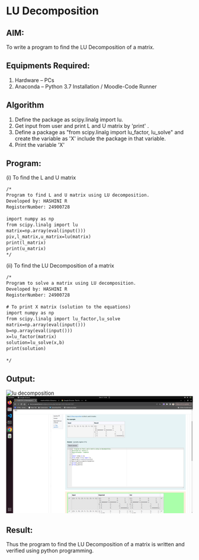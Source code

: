 # LU Decomposition 

## AIM:
To write a program to find the LU Decomposition of a matrix.

## Equipments Required:
1. Hardware – PCs
2. Anaconda – Python 3.7 Installation / Moodle-Code Runner

## Algorithm
1. Define the package as scipy.linalg import lu.
2. Get input from user and print L and U matrix by 'print' .
3. Define a package as "from scipy.linalg import lu_factor, lu_solve" and create the variable as 'X' include the package in that variable.
4. Print the variable 'X'


## Program:
(i) To find the L and U matrix
```
/*
Program to find L and U matrix using LU decomposition.
Developed by: HASHINI R
RegisterNumber: 24900728

import numpy as np
from scipy.linalg import lu
matrix=np.array(eval(input()))
piv,l_matrix,u_matrix=lu(matrix)
print(l_matrix)
print(u_matrix)
*/
```
(ii) To find the LU Decomposition of a matrix
```
/*
Program to solve a matrix using LU decomposition.
Developed by: HASHINI R
RegisterNumber: 24900728

# To print X matrix (solution to the equations)
import numpy as np
from scipy.linalg import lu_factor,lu_solve
matrix=np.array(eval(input()))
b=np.array(eval(input()))
x=lu_factor(matrix)
solution=lu_solve(x,b)
print(solution)

*/
```

## Output:
![lu decomposition]()
![Alt text](<Screenshot from 2024-12-08 13-28-38.png>)


## Result:
Thus the program to find the LU Decomposition of a matrix is written and verified using python programming.

